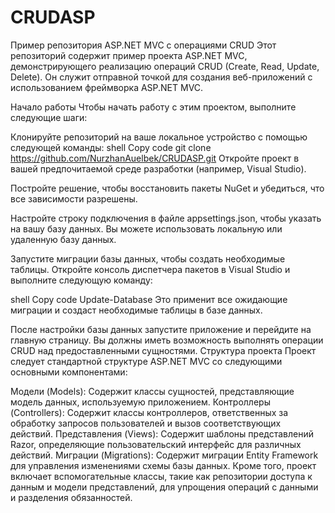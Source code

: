 # CRUDASP
Пример репозитория ASP.NET MVC с операциями CRUD
Этот репозиторий содержит пример проекта ASP.NET MVC, демонстрирующего реализацию операций CRUD (Create, Read, Update, Delete). Он служит отправной точкой для создания веб-приложений с использованием фреймворка ASP.NET MVC.

Начало работы
Чтобы начать работу с этим проектом, выполните следующие шаги:

Клонируйте репозиторий на ваше локальное устройство с помощью следующей команды:
shell
Copy code
git clone https://github.com/NurzhanAuelbek/CRUDASP.git
Откройте проект в вашей предпочитаемой среде разработки (например, Visual Studio).

Постройте решение, чтобы восстановить пакеты NuGet и убедиться, что все зависимости разрешены.

Настройте строку подключения в файле appsettings.json, чтобы указать на вашу базу данных. Вы можете использовать локальную или удаленную базу данных.

Запустите миграции базы данных, чтобы создать необходимые таблицы. Откройте консоль диспетчера пакетов в Visual Studio и выполните следующую команду:

shell
Copy code
Update-Database
Это применит все ожидающие миграции и создаст необходимые таблицы в базе данных.

После настройки базы данных запустите приложение и перейдите на главную страницу. Вы должны иметь возможность выполнять операции CRUD над предоставленными сущностями.
Структура проекта
Проект следует стандартной структуре ASP.NET MVC со следующими основными компонентами:

Модели (Models): Содержит классы сущностей, представляющие модель данных, используемую приложением.
Контроллеры (Controllers): Содержит классы контроллеров, ответственных за обработку запросов пользователей и вызов соответствующих действий.
Представления (Views): Содержит шаблоны представлений Razor, определяющие пользовательский интерфейс для различных действий.
Миграции (Migrations): Содержит миграции Entity Framework для управления изменениями схемы базы данных.
Кроме того, проект включает вспомогательные классы, такие как репозитории доступа к данным и модели представлений, для упрощения операций с данными и разделения обязанностей.
